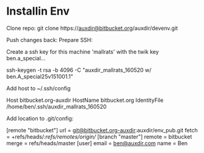 Installin Env
=============


Clone repo: git clone https://auxdir@bitbucket.org/auxdir/devenv.git


Push changes back:
Prepare SSH:

Create a ssh key for this machine 'mallrats' with the twik key ben.a_special...

   ssh-keygen -t rsa -b 4096 -C "auxdir_mallrats_160520 w/ ben.A_special25v151001.1"


Add host to ~/.ssh/config

   Host bitbucket.org-auxdir
       HostName bitbucket.org
       IdentityFile /home/ben/.ssh/auxdir_mallrats_160520

Add location to .git/config:

   [remote "bitbucket"] 
      url = git@bitbucket.org-auxdir:auxdir/env_pub.git
      fetch = +refs/heads/*:refs/remotes/origin/*
   [branch "master"]
      remote = bitbucket
      merge = refs/heads/master
   [user]
      email = ben@auxdir.com
      name = Ben
